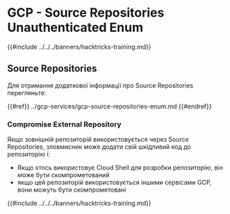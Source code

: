 # GCP - Source Repositories Unauthenticated Enum

{{#include ../../../banners/hacktricks-training.md}}

## Source Repositories

Для отримання додаткової інформації про Source Repositories перегляньте:

{{#ref}}
../gcp-services/gcp-source-repositories-enum.md
{{#endref}}

### Compromise External Repository

Якщо зовнішній репозиторій використовується через Source Repositories, зловмисник може додати свій шкідливий код до репозиторію і:

- Якщо хтось використовує Cloud Shell для розробки репозиторію, він може бути скомпрометований
- якщо цей репозиторій використовується іншими сервісами GCP, вони можуть бути скомпрометовані

{{#include ../../../banners/hacktricks-training.md}}
